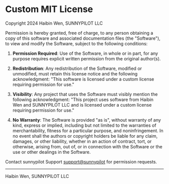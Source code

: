 # Custom MIT License

Copyright 2024 Haibin Wen, SUNNYPILOT LLC

Permission is hereby granted, free of charge, to any person obtaining a copy of this software and associated documentation files (the "Software"), to view and modify the Software, subject to the following conditions:

1. **Permission Required**: Use of the Software, in whole or in part, for any purpose requires explicit written permission from the original author(s).

2. **Redistribution**: Any redistribution of the Software, modified or unmodified, must retain this license notice and the following acknowledgment:
   "This software is licensed under a custom license requiring permission for use."

3. **Visibility**: Any project that uses the Software must visibly mention the following acknowledgment:
   "This project uses software from Haibin Wen and SUNNYPILOT LLC and is licensed under a custom license requiring permission for use."

4. **No Warranty**: The Software is provided "as is", without warranty of any kind, express or implied, including but not limited to the warranties of merchantability, fitness for a particular purpose, and noninfringement. In no event shall the authors or copyright holders be liable for any claim, damages, or other liability, whether in an action of contract, tort, or otherwise, arising from, out of, or in connection with the Software or the use or other dealings in the Software.

Contact sunnypilot Support <support@sunnypilot> for permission requests.

---

Haibin Wen, SUNNYPILOT LLC
